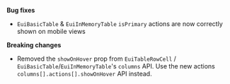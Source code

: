 **Bug fixes**

- `EuiBasicTable` & `EuiInMemoryTable` `isPrimary` actions are now correctly shown on mobile views

**Breaking changes**

- Removed the `showOnHover` prop from `EuiTableRowCell` / `EuiBasicTable`/`EuiInMemoryTable`'s `columns` API. Use the new actions `columns[].actions[].showOnHover` API instead.
